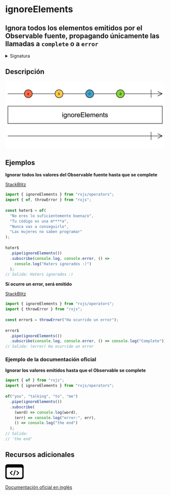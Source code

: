 # ignoreElements

<h2 class="subtitle">Ignora todos los elementos emitidos por el Observable fuente, propagando únicamente las llamadas a <code>complete</code> o a <code>error</code></h2>

<details>
<summary>Signatura</summary>

### Firma

`ignoreElements(): OperatorFunction<any, never>`

### Parámetros

No recibe ningún parámetro

### Retorna

`OperatorFunction<any, never>`: Un Observable vacío que solo propaga las llamadas `complete` o `error` que haga el Observable fuente.

</details>

## Descripción

<img src="assets/images/marble-diagrams/filtering/ignoreElements.png" alt="Diagrama de canicas del operador ignoreElements">

## Ejemplos

**Ignorar todos los valores del Observable fuente hasta que se complete**

<a target="_blank" href="https://stackblitz.com/edit/docu-rxjs-ignoreelements?file=index.ts">StackBlitz</a>

```javascript
import { ignoreElements } from "rxjs/operators";
import { of, throwError } from "rxjs";

const hater$ = of(
  "No eres lo suficientemente buena/o",
  "Tu código es una m****a",
  "Nunca vas a conseguirlo",
  "Las mujeres no saben programar"
);

hater$
  .pipe(ignoreElements())
  .subscribe(console.log, console.error, () =>
    console.log("Haters ignorados :)")
  );
// Salida: Haters ignorados :)
```

**Si ocurre un error, será emitido**

<a target="_blank" href="https://stackblitz.com/edit/docu-rxjs-ignoreelements-2?file=index.ts">StackBlitz</a>

```javascript
import { ignoreElements } from "rxjs/operators";
import { throwError } from "rxjs";

const error$ = throwError("Ha ocurrido un error");

error$
  .pipe(ignoreElements())
  .subscribe(console.log, console.error, () => console.log("Complete"));
// Salida: (error) Ha ocurrido un error
```

### Ejemplo de la documentación oficial

**Ignorar los valores emitidos hasta que el Observable se complete**

```javascript
import { of } from "rxjs";
import { ignoreElements } from "rxjs/operators";

of("you", "talking", "to", "me")
  .pipe(ignoreElements())
  .subscribe(
    (word) => console.log(word),
    (err) => console.log("error:", err),
    () => console.log("the end")
  );
// Salida:
// 'the end'
```

<div class="additional-section">

## Recursos adicionales

<a class="source-icon" target="_blank" href="https://github.com/ReactiveX/rxjs/blob/master/src/internal/operators/ignoreElements.ts">
<img src="assets/icons/source-code.png" alt="Source code">
</a>
</div>

<a target="_blank" href="https://rxjs.dev/api/operators/ignoreElements">Documentación oficial en inglés</a>
